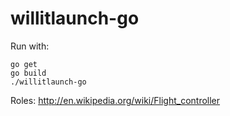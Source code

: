 # willitlaunch-go

Run with:

```
go get
go build
./willitlaunch-go
```

Roles:
http://en.wikipedia.org/wiki/Flight_controller
